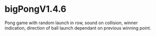 # bigPongV1.4.6
Pong game with random launch in row, sound on collision, winner indication, direction of ball launch dependant on previous winning point.
